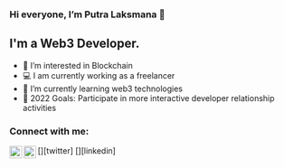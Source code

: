 ### Hi everyone, I’m Putra Laksmana 👋

## I'm a Web3 Developer.

- 👀 I’m interested in Blockchain
- 💻 I am currently working as a freelancer
- 🌱 I’m currently learning  web3 technologies
- 🥅 2022 Goals: Participate in more interactive developer relationship activities

### Connect with me:
[<img align="left" alt="Putra Laksmana | Twitter" width="22px" src="https://cdn.jsdelivr.net/npm/simple-icons@v3/icons/twitter.svg" />][twitter]
[<img align="left" alt="Putra Laksmana | LinkedIn" width="22px" src="https://cdn.jsdelivr.net/npm/simple-icons@v3/icons/linkedin.svg" />][linkedin]

<br />

<!---
PutraLaksmana/PutraLaksmana is a ✨ special ✨ repository because its `README.md` (this file) appears on your GitHub profile.
You can click the Preview link to take a look at your changes.
--->
